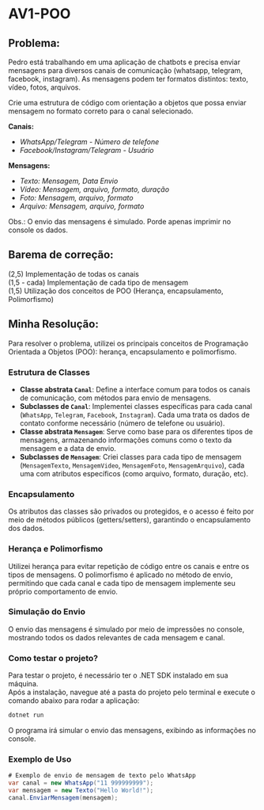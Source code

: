 # AV1-POO
## Problema:
Pedro está trabalhando em uma aplicação de chatbots e precisa enviar mensagens para diversos canais de comunicação (whatsapp, telegram, facebook, instagram).
As mensagens podem ter formatos distintos: texto, vídeo, fotos, arquivos.

Crie uma estrutura de código com orientação a objetos que possa enviar mensagem no formato correto para o canal selecionado.

**Canais:**
- *WhatsApp/Telegram - Número de telefone*
- *Facebook/Instagram/Telegram - Usuário*

**Mensagens:**
- *Texto: Mensagem, Data Envio*
- *Vídeo: Mensagem, arquivo, formato, duração*
- *Foto: Mensagem, arquivo, formato*
- *Arquivo: Mensagem, arquivo, formato*

Obs.: O envio das mensagens é simulado. Porde apenas imprimir no console os dados.

## Barema de correção:
(2,5) Implementação de todas os canais<br>
(1,5 - cada) Implementação de cada tipo de mensagem<br>
(1,5) Utilização dos conceitos de POO (Herança, encapsulamento, Polimorfismo)<br>

## Minha Resolução:

Para resolver o problema, utilizei os principais conceitos de Programação Orientada a Objetos (POO): herança, encapsulamento e polimorfismo.

### Estrutura de Classes

- **Classe abstrata `Canal`**: Define a interface comum para todos os canais de comunicação, com métodos para envio de mensagens.
- **Subclasses de `Canal`**: Implementei classes específicas para cada canal (`WhatsApp`, `Telegram`, `Facebook`, `Instagram`). Cada uma trata os dados de contato conforme necessário (número de telefone ou usuário).
- **Classe abstrata `Mensagem`**: Serve como base para os diferentes tipos de mensagens, armazenando informações comuns como o texto da mensagem e a data de envio.
- **Subclasses de `Mensagem`**: Criei classes para cada tipo de mensagem (`MensagemTexto`, `MensagemVideo`, `MensagemFoto`, `MensagemArquivo`), cada uma com atributos específicos (como arquivo, formato, duração, etc).

### Encapsulamento

Os atributos das classes são privados ou protegidos, e o acesso é feito por meio de métodos públicos (getters/setters), garantindo o encapsulamento dos dados.

### Herança e Polimorfismo

Utilizei herança para evitar repetição de código entre os canais e entre os tipos de mensagens. O polimorfismo é aplicado no método de envio, permitindo que cada canal e cada tipo de mensagem implemente seu próprio comportamento de envio.

### Simulação do Envio

O envio das mensagens é simulado por meio de impressões no console, mostrando todos os dados relevantes de cada mensagem e canal.

### Como testar o projeto?

Para testar o projeto, é necessário ter o .NET SDK instalado em sua máquina.  
Após a instalação, navegue até a pasta do projeto pelo terminal e execute o comando abaixo para rodar a aplicação:

```powershell
dotnet run
```
O programa irá simular o envio das mensagens, exibindo as informações no console.

### Exemplo de Uso

```csharp
# Exemplo de envio de mensagem de texto pelo WhatsApp
var canal = new WhatsApp("11 999999999");
var mensagem = new Texto("Hello World!");
canal.EnviarMensagem(mensagem);
```